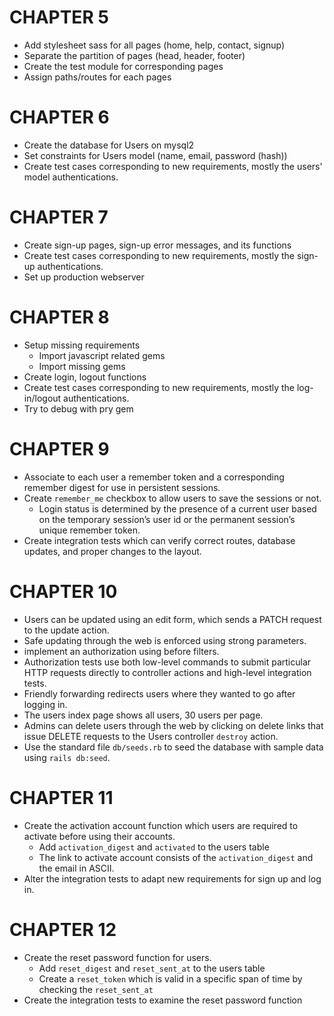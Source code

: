 # CHAPTER 5
* Add stylesheet sass for all pages (home, help, contact, signup)
* Separate the partition of pages (head, header, footer)
* Create the test module for corresponding pages
* Assign paths/routes for each pages

# CHAPTER 6
* Create the database for Users on mysql2
* Set constraints for Users model (name, email, password (hash))
* Create test cases corresponding to new requirements, mostly the users' model authentications.

# CHAPTER 7
* Create sign-up pages, sign-up error messages,  and its functions
* Create test cases corresponding to new requirements, mostly the sign-up authentications.
* Set up production webserver 

# CHAPTER 8
* Setup missing requirements
    * Import javascript related gems
    * Import missing gems
* Create login, logout functions
* Create test cases corresponding to new requirements, mostly the log-in/logout authentications.
* Try to debug with pry gem

# CHAPTER 9
* Associate to each user a remember token and a corresponding remember digest for use in persistent sessions.
* Create ```remember_me``` checkbox to allow users to save the sessions or not. 
    * Login status is determined by the presence of a current user based on the temporary session’s user id or the permanent session’s unique remember token.
* Create integration tests which can verify correct routes, database updates, and proper changes to the layout.

# CHAPTER 10
* Users can be updated using an edit form, which sends a PATCH request to the update action.
* Safe updating through the web is enforced using strong parameters. 
* implement an authorization using before filters.
* Authorization tests use both low-level commands to submit particular HTTP requests directly to controller actions and high-level integration tests.
* Friendly forwarding redirects users where they wanted to go after logging in.
* The users index page shows all users, 30 users per page.
* Admins can delete users through the web by clicking on delete links that issue DELETE requests to the Users controller ```destroy``` action.
* Use the standard file ```db/seeds.rb``` to seed the database with sample data using ```rails db:seed```.

# CHAPTER 11
* Create the activation account function which users are required to activate before using their accounts.
    * Add ```activation_digest``` and ```activated``` to the users table
    * The link to activate account consists of the ```activation_digest``` and the email in ASCII. 
* Alter the integration tests to adapt new requirements for sign up and log in.

# CHAPTER 12
* Create the reset password function for users.
    * Add ```reset_digest```  and ```reset_sent_at``` to the users table
    * Create a ```reset_token``` which is valid in a specific span of time by checking the ```reset_sent_at```
* Create the integration tests to examine the reset password function
